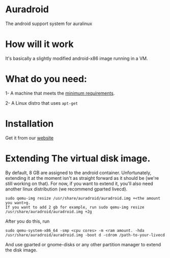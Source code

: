 # Auradroid
The android support system for auralinux

# How will it work
It's basically a slightly modified android-x86 image running in a VM.

# What do you need:

1- A machine that meets the [minimum requirements](https://www.auralinux.xyz/auradroid).


2- A Linux distro that uses ```apt-get```

# Installation

Get it from our [website](https://www.auraLinux.xyz/auradroid)


# Extending The virtual disk image.

By default, 8 GB are assigned to the android container. Unfortunately, extending it at the moment isn't as straight forward as it should be (we're still working on that). For now, if you want to extend it, you'll also need another linux distribution (we recommend gparted livecd).

```
sudo qemu-img resize /usr/share/auradroid/auradroid.img +<the amount you want>g.
If you want to add 2 gb for example, run sudo qemu-img resize /usr/share/auradroid/auradroid.img +2g
```
After you do this, run

```
sudo qemu-system-x86_64 -smp <cpu cores> -m <ram amount. -hda /usr/share/auradroid/auradroid.img -boot d -cdrom /path-to-your-livecd 

```
And use gparted or gnome-disks or any other partition manager to extend the disk image.
